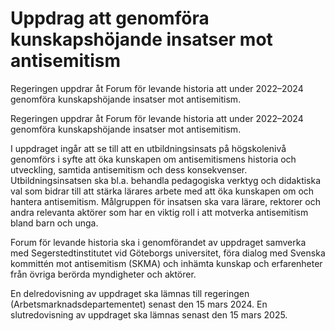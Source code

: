 # Uppdrag att genomföra kunskapshöjande insatser mot antisemitism

Regeringen uppdrar åt Forum för levande historia att under 2022–2024 genomföra kunskapshöjande insatser mot antisemitism.

Regeringen uppdrar åt Forum för levande historia att under 2022–2024 genomföra kunskapshöjande insatser mot antisemitism.

I uppdraget ingår att se till att en utbildningsinsats på högskolenivå genomförs i syfte att öka kunskapen om antisemitismens historia och utveckling, samtida antisemitism och dess konsekvenser. Utbildningsinsatsen ska bl.a. behandla pedagogiska verktyg och didaktiska val som bidrar till att stärka lärares arbete med att öka kunskapen om och hantera antisemitism. Målgruppen för insatsen ska vara lärare, rektorer och andra relevanta aktörer som har en viktig roll i att motverka antisemitism bland barn och unga.

Forum för levande historia ska i genomförandet av uppdraget samverka med Segerstedtinstitutet vid Göteborgs universitet, föra dialog med Svenska kommittén mot antisemitism (SKMA) och inhämta kunskap och erfarenheter från övriga berörda myndigheter och aktörer.

En delredovisning av uppdraget ska lämnas till regeringen (Arbetsmarknadsdepartementet) senast den 15 mars 2024. En slutredovisning av uppdraget ska lämnas senast den 15 mars 2025.
